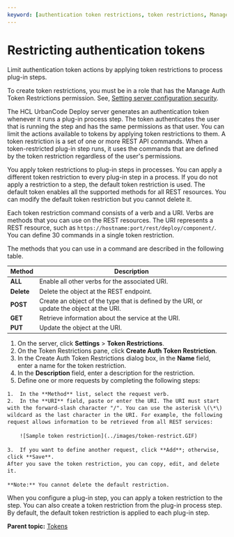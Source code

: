 ```yaml
---
keyword: [authentication token restrictions, token restrictions, Manage Auth Token Restrictions permission]
---
```


# Restricting authentication tokens

Limit authentication token actions by applying token restrictions to process plug-in steps.

To create token restrictions, you must be in a role that has the Manage Auth Token Restrictions permission. See, [Setting server configuration security](security_system.md).

The HCL UrbanCode Deploy server generates an authentication token whenever it runs a plug-in process step. The token authenticates the user that is running the step and has the same permissions as that user. You can limit the actions available to tokens by applying token restrictions to them. A token restriction is a set of one or more REST API commands. When a token-restricted plug-in step runs, it uses the commands that are defined by the token restriction regardless of the user's permissions.

You apply token restrictions to plug-in steps in processes. You can apply a different token restriction to every plug-in step in a process. If you do not apply a restriction to a step, the default token restriction is used. The default token enables all the supported methods for all REST resources. You can modify the default token restriction but you cannot delete it.

Each token restriction command consists of a verb and a URI. Verbs are methods that you can use on the REST resources. The URI represents a REST resource, such as `https://hostname:port/rest/deploy/component/`. You can define 30 commands in a single token restriction.

The methods that you can use in a command are described in the following table.

|Method|Description|
|------|-----------|
|**ALL**|Enable all other verbs for the associated URI.|
|**Delete**|Delete the object at the REST endpoint.|
|**POST**|Create an object of the type that is defined by the URI, or update the object at the URI.|
|**GET**|Retrieve information about the service at the URI.|
|**PUT**|Update the object at the URI.|

1.   On the server, click **Settings** \> **Token Restrictions**. 
2.   On the Token Restrictions pane, click **Create Auth Token Restriction**. 
3.   In the Create Auth Token Restrictions dialog box, in the **Name** field, enter a name for the token restriction. 
4.   In the **Description** field, enter a description for the restriction. 
5.   Define one or more requests by completing the following steps: 

    1.  In the **Method** list, select the request verb.
    2.  In the **URI** field, paste or enter the URI. The URI must start with the forward-slash character "/". You can use the asterisk \(\*\) wildcard as the last character in the URI. For example, the following request allows information to be retrieved from all REST services:

        ![Sample token restriction](../images/token-restrict.GIF)

    3.  If you want to define another request, click **Add**; otherwise, click **Save**.
    After you save the token restriction, you can copy, edit, and delete it.

    **Note:** You cannot delete the default restriction.


When you configure a plug-in step, you can apply a token restriction to the step. You can also create a token restriction from the plug-in process step. By default, the default token restriction is applied to each plug-in step.

**Parent topic:** [Tokens](../../com.udeploy.admin.doc/topics/security_token.md)

